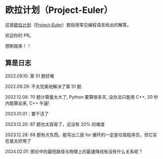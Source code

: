 # 欧拉计划（Project-Euler）
这是[欧拉计划](https://pe-cn.github.io/problems/)（[Project-Euler](https://projecteuler.net/)）题目用常见编程语言给出的解答。

欢迎你的 PR。

想刷就来！！

## 算是日志
2022.09.10: 第 51 题好难

2022.09.29: 不太完美地解决了第 51 题

2022.12.08: 70 题计算量太大了, Python 要算很多天, 没办法只能用 C++, 20 秒内能算出来, C++ 牛逼!

2023.01.01：要干活了

2023.12.20: 87 题也太容易了，远没有 20% 的难度

2023.12.28: 68 题有点东西。能写出三层 for 循环的一定是垃圾程序员，但它实在是太好用了

2024.02.01: 图论中的最短路径与物理上的最速降线有没有什么关系呢？
